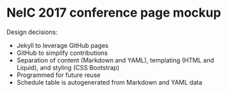 # NeIC 2017 conference page mockup

Design decisions:
- Jekyll to leverage GitHub pages
- GitHub to simplify contributions
- Separation of content (Markdown and YAML), templating (HTML and Liquid), and styling (CSS Bootstrap)
- Programmed for future reuse
- Schedule table is autogenerated from Markdown and YAML data
